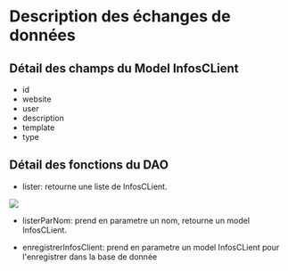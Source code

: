 # Description des échanges de données

## Détail des champs du Model InfosCLient

- id
- website
- user
- description
- template
- type

## Détail des fonctions du DAO

- lister: retourne une liste de InfosCLient.

![](https://github.com/cegepmatane/projet-mobile-2020-Cyfrinair/blob/master/Donn%C3%A9es/Description%20des%20%C3%A9changes%20de%20donn%C3%A9es/image/lister_json.png)
- listerParNom: prend en parametre un nom, retourne un model InfosCLient.

- enregistrerInfosClient: prend en parametre un model InfosCLient pour l'enregistrer dans la base de donnée
